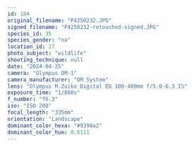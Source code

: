 ```yaml
---
id: 184
original_filename: "P4250232.JPG"
signed_filename: "P4250232-retouched-signed.JPG"
species_id: 35
species_gender: "na"
location_id: 27
photo_subject: "wildlife"
shooting_technique: null
date: "2024-04-25"
camera: "Olympus OM-1"
camera_manufacturer: "OM System"
lens: "Olympus M.Zuiko Digital ED 100-400mm f/5.0-6.3 IS"
exposure_time: "1/800s"
f_number: "f6.3"
iso: "ISO 200"
focal_length: "335mm"
orientation: "Landscape"
dominant_color_hexa: "#9398a2"
dominant_color_hue: 0.6111
---
```

